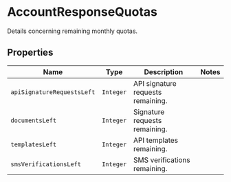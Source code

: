 

# AccountResponseQuotas

Details concerning remaining monthly quotas.

## Properties

Name | Type | Description | Notes
------------ | ------------- | ------------- | -------------
| `apiSignatureRequestsLeft` | ```Integer``` |  API signature requests remaining.  |  |
| `documentsLeft` | ```Integer``` |  Signature requests remaining.  |  |
| `templatesLeft` | ```Integer``` |  API templates remaining.  |  |
| `smsVerificationsLeft` | ```Integer``` |  SMS verifications  remaining.  |  |



